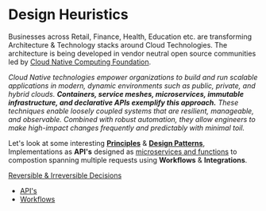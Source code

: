 # Design Heuristics

Businesses across Retail, Finance, Health, Education etc. are transforming Architecture & Technology stacks around Cloud Technologies. The architecture is being developed in vendor neutral open source communities led by [Cloud Native Computing Foundation](https://www.cncf.io/).

*Cloud Native technologies empower organizations to build and run scalable applications in modern, dynamic environments such as public, private, and hybrid clouds. **Containers, service meshes, microservices, immutable infrastructure, and declarative APIs exemplify this approach.** These techniques enable loosely coupled systems that are resilient, manageable, and observable. Combined with robust automation, they allow engineers to make high-impact changes frequently and predictably with minimal toil.* 

Let's look at some interesting [**Principles**](http://www.poppendieck.com/) & [**Design Patterns**](Design%20Patterns.md), Implementations as **API's** designed as [microservices and functions](http://bit.ly/9stepsawesome) to compostion spanning multiple requests using **Workflows** & **Integrations**.

[Reversible & Irreversible Decisions](https://www.bredemeyer.com/whatis.htm)
* [API's](../System/API.md)  
* [Workflows](Workflows.md)





